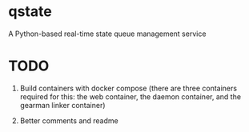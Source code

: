 # qstate
A Python-based real-time state queue management service

# TODO


1. Build containers with docker compose (there are three containers required for this: the web container, the daemon container, and the gearman linker container)

2. Better comments and readme
